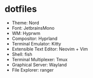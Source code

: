 # dotfiles

- Theme: Nord
- Font: JetbrainsMono
- WM: Hyprwm
- Compositor: Hyprland
- Terminal Emulator: Kitty
- Extensible Text Editor: Neovim + Vim
- Shell: fish
- Terminal Multiplexer: Tmux
- Graphical Server: Wayland
- File Explorer: ranger

